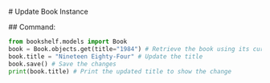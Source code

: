 \# Update Book Instance



\## Command:

```python
from bookshelf.models import Book
book = Book.objects.get(title="1984") # Retrieve the book using its current title
book.title = "Nineteen Eighty-Four" # Update the title
book.save() # Save the changes
print(book.title) # Print the updated title to show the change

